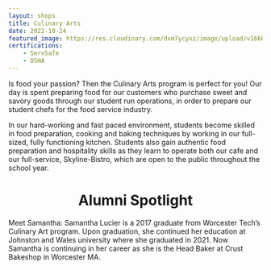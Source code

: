 ```yaml
---
layout: shops
title: Culinary Arts
date: 2022-10-24
featured_image: https://res.cloudinary.com/dxm7ycyxz/image/upload/v1668016894/2022/04/luisa-brimble-HvXEbkcXjSk-unsplash-1-300x200_l16sqi.jpg
certifications:
    - ServSafe
    - OSHA
---
```


Is food your passion? Then the Culinary Arts program is perfect for you! Our day is spent preparing food for our customers who purchase sweet and savory goods through our student run operations, in order to prepare our student chefs for the food service industry. 

In our hard-working and fast paced environment, students become skilled in food preparation, cooking and baking techniques by working in our full-sized, fully functioning kitchen. Students also gain authentic food preparation and hospitality skills as they learn to operate both our cafe and our full-service, Skyline-Bistro, which are open to the public throughout the school year. 

# <center><b>Alumni Spotlight</b></center>
Meet Samantha: 
Samantha Lucier is a 2017 graduate from Worcester Tech’s Culinary Art program. Upon graduation, she continued her education at Johnston and Wales university where she graduated in 2021. Now Samantha is continuing in her career as she is the  Head Baker at Crust Bakeshop in Worcester MA. 


